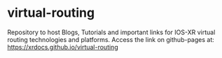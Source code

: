 # virtual-routing
Repository to host Blogs, Tutorials and important links for IOS-XR virtual routing technologies and platforms. Access the link on github-pages at: https://xrdocs.github.io/virtual-routing
